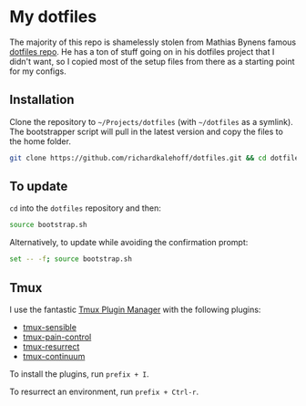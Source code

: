 # My dotfiles

The majority of this repo is shamelessly stolen from Mathias Bynens famous [dotfiles repo](https://github.com/mathiasbynens/dotfiles). He has a ton of stuff going on in his dotfiles project that I didn't want, so I copied most of the setup files from there as a starting point for my configs.

## Installation

Clone the repository to `~/Projects/dotfiles` (with `~/dotfiles` as a symlink). The bootstrapper script will pull in the latest version and copy the files to the home folder.

```bash
git clone https://github.com/richardkalehoff/dotfiles.git && cd dotfiles && source bootstrap.sh
```

## To update

`cd` into the `dotfiles` repository and then:

```bash
source bootstrap.sh
```

Alternatively, to update while avoiding the confirmation prompt:

```bash
set -- -f; source bootstrap.sh
```

## Tmux

I use the fantastic [Tmux Plugin Manager](https://github.com/tmux-plugins/tpm) with the following plugins:

* [tmux-sensible](https://github.com/tmux-plugins/tmux-sensible)
* [tmux-pain-control](https://github.com/tmux-plugins/tmux-pain-control)
* [tmux-resurrect](https://github.com/tmux-plugins/tmux-resurrect)
* [tmux-continuum](https://github.com/tmux-plugins/tmux-continuum)

To install the plugins, run `prefix + I`.

To resurrect an environment, run `prefix + Ctrl-r`.
